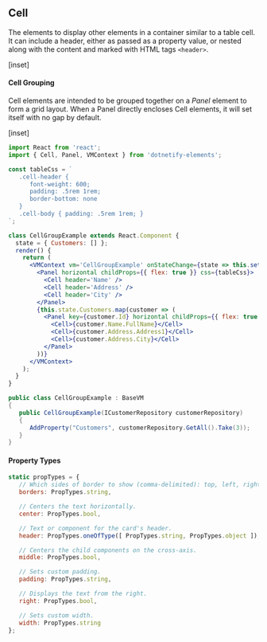 ﻿## Cell

The elements to display other elements in a container similar to a table cell. It can include a header, either as passed as a property value, or nested along with the content and marked with HTML tags `<header>`.

[inset]

#### Cell Grouping

Cell elements are intended to be grouped together on a _Panel_ element to form a grid layout. When a Panel directly encloses Cell elements, it will set itself with no gap by default.

[inset]
<br/>

<if react>

```jsx
import React from 'react';
import { Cell, Panel, VMContext } from 'dotnetify-elements';

const tableCss = `
   .cell-header { 
      font-weight: 600; 
      padding: .5rem 1rem; 
      border-bottom: none 
   }
   .cell-body { padding: .5rem 1rem; }
`;

class CellGroupExample extends React.Component {
  state = { Customers: [] };
  render() {
    return (
      <VMContext vm='CellGroupExample' onStateChange={state => this.setState(state)}>
        <Panel horizontal childProps={{ flex: true }} css={tableCss}>
          <Cell header='Name' />
          <Cell header='Address' />
          <Cell header='City' />
        </Panel>
        {this.state.Customers.map(customer => (
          <Panel key={customer.Id} horizontal childProps={{ flex: true }} css={tableCss}>
            <Cell>{customer.Name.FullName}</Cell>
            <Cell>{customer.Address.Address1}</Cell>
            <Cell>{customer.Address.City}</Cell>
          </Panel>
        ))}
      </VMContext>
    );
  }
}
```

```csharp
public class CellGroupExample : BaseVM
{
   public CellGroupExample(ICustomerRepository customerRepository)
   {
      AddProperty("Customers", customerRepository.GetAll().Take(3));
   }
}
```

</if>

#### Property Types

```jsx
static propTypes = {
   // Which sides of border to show (comma-delimited): top, left, right, bottom.
   borders: PropTypes.string,

   // Centers the text horizontally.
   center: PropTypes.bool,

   // Text or component for the card's header.
   header: PropTypes.oneOfType([ PropTypes.string, PropTypes.object ]),

   // Centers the child components on the cross-axis.
   middle: PropTypes.bool,

   // Sets custom padding.
   padding: PropTypes.string,

   // Displays the text from the right.
   right: PropTypes.bool,

   // Sets custom width.
   width: PropTypes.string
};
```
